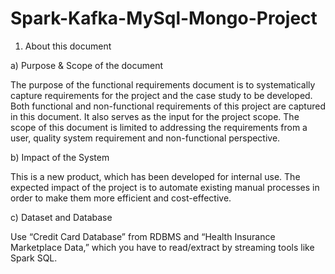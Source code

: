 # Spark-Kafka-MySql-Mongo-Project

1. About this document

a) Purpose & Scope of the document

The purpose of the functional requirements document is to systematically capture
requirements for the project and the case study to be developed. Both functional and
non-functional requirements of this project are captured in this document. It also serves as
the input for the project scope. The scope of this document is limited to addressing the
requirements from a user, quality system requirement and non-functional perspective.

b) Impact of the System

This is a new product, which has been developed for internal use. The expected impact of
the project is to automate existing manual processes in order to make them more efficient
and cost-effective.

c) Dataset and Database

Use “Credit Card Database” from RDBMS and “Health Insurance Marketplace Data,” which
you have to read/extract by streaming tools like Spark SQL.

